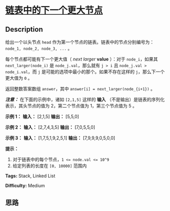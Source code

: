 # [链表中的下一个更大节点][title]

## Description

给出一个以头节点 `head` 作为第一个节点的链表。链表中的节点分别编号为：`node_1, node_2, node_3, ...` 。

每个节点都可能有下一个更大值（ _next larger_ **value** ）：对于 `node_i`，如果其
`next_larger(node_i)` 是 `node_j.val`，那么就有 `j > i` 且  `node_j.val >
node_i.val`，而 `j` 是可能的选项中最小的那个。如果不存在这样的 `j`，那么下一个更大值为 `0` 。

返回整数答案数组 `answer`，其中 `answer[i] = next_larger(node_{i+1})` 。

**_注意：_** 在下面的示例中，诸如 `[2,1,5]` 这样的 **输入** （不是输出）是链表的序列化表示，其头节点的值为 2，第二个节点值为
1，第三个节点值为 5 。



**示例 1：**
            **输入：** [2,1,5]    **输出：** [5,5,0]    

**示例 2：**
            **输入：** [2,7,4,3,5]    **输出：** [7,0,5,5,0]    

**示例 3：**
            **输入：** [1,7,5,1,9,2,5,1]    **输出：** [7,9,9,9,0,5,0,0]    



**提示：**

  1. 对于链表中的每个节点，`1 <= node.val <= 10^9`
  2. 给定列表的长度在 `[0, 10000]` 范围内


**Tags:** Stack, Linked List

**Difficulty:** Medium

## 思路

[title]: https://leetcode-cn.com/problems/next-greater-node-in-linked-list
